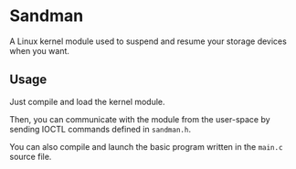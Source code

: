 # Sandman
A Linux kernel module used to suspend and resume your storage devices when you want.

## Usage

Just compile and load the kernel module.

Then, you can communicate with the module from the user-space by sending IOCTL commands defined in `sandman.h`.

You can also compile and launch the basic program written in the `main.c` source file.

